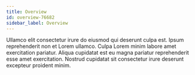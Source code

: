 ```yaml
---
title: Overview
id: overview-76682
sidebar_label: Overview
---
```


Ullamco elit consectetur irure do eiusmod qui deserunt culpa est. Ipsum reprehenderit non et Lorem ullamco. Culpa Lorem minim labore amet exercitation pariatur. Aliqua cupidatat est eu magna pariatur reprehenderit esse amet exercitation. Nostrud cupidatat sit consectetur irure deserunt excepteur proident minim.

